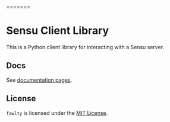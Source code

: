 =======
# Sensu Client Library

This is a Python client library for interacting with a Sensu server.

## Docs

See [documentation pages](https://egon1024.github.io/fawlty/).

## License

`fawlty` is licensed under the [MIT License](LICENSE).
